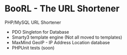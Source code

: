 BooRL - The URL Shortener
=====

PHP/MySQL URL Shortener

- PDO Singleton for Database
- Smarty3 template engine (Not all moved to templates)
- MaxMind GeoIP - IP Address Location database
- PHPUnit tests (soon)

